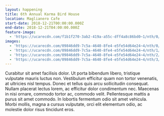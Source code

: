 ```yaml
---
layout: happening
title: 6th Annual Karma Bird House
location: Maglianero Cafe
start-date: 2018-12-21T00:00:00.000Z
end-date: 2018-12-21T04:00:00.000Z
feature-image:
  - 'https://ucarecdn.com/f1b1f270-3ab2-419a-a55c-dff4a8c86bd0~1/nth/0/'
images:
  - 'https://ucarecdn.com/09846dd9-7c5a-4640-8fe4-e5fe54d64e24~4/nth/0/'
  - 'https://ucarecdn.com/09846dd9-7c5a-4640-8fe4-e5fe54d64e24~4/nth/1/'
  - 'https://ucarecdn.com/09846dd9-7c5a-4640-8fe4-e5fe54d64e24~4/nth/2/'
  - 'https://ucarecdn.com/09846dd9-7c5a-4640-8fe4-e5fe54d64e24~4/nth/3/'
---
```

Curabitur sit amet facilisis dolor. Ut porta bibendum libero, tristique vulputate mauris luctus non. Vestibulum efficitur quam non tortor venenatis, at ultricies nisl tempus. Donec et tellus quis arcu sollicitudin consequat. Nullam placerat lectus lorem, ac efficitur dolor condimentum nec. Maecenas in nisi ornare, commodo tortor ac, commodo velit. Pellentesque mattis a purus sit amet commodo. In lobortis fermentum odio sit amet vehicula. Morbi mollis, magna a cursus vulputate, orci elit elementum odio, ac molestie dolor risus tincidunt eros.
